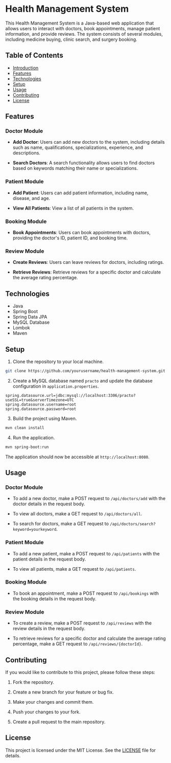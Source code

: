 # Health Management System

This Health Management System is a Java-based web application that allows users to interact with doctors, book appointments, manage patient information, and provide reviews. The system consists of several modules, including medicine buying, clinic search, and surgery booking.

## Table of Contents

- [Introduction](#health-management-system)
- [Features](#features)
- [Technologies](#technologies)
- [Setup](#setup)
- [Usage](#usage)
- [Contributing](#contributing)
- [License](#license)

## Features

### Doctor Module

- **Add Doctor**: Users can add new doctors to the system, including details such as name, qualifications, specializations, experience, and descriptions.

- **Search Doctors**: A search functionality allows users to find doctors based on keywords matching their name or specializations.

### Patient Module

- **Add Patient**: Users can add patient information, including name, disease, and age.

- **View All Patients**: View a list of all patients in the system.

### Booking Module

- **Book Appointments**: Users can book appointments with doctors, providing the doctor's ID, patient ID, and booking time.

### Review Module

- **Create Reviews**: Users can leave reviews for doctors, including ratings.

- **Retrieve Reviews**: Retrieve reviews for a specific doctor and calculate the average rating percentage.

## Technologies

- Java
- Spring Boot
- Spring Data JPA
- MySQL Database
- Lombok
- Maven

## Setup

1. Clone the repository to your local machine.

```bash
git clone https://github.com/yourusername/health-management-system.git
```

2. Create a MySQL database named `practo` and update the database configuration in `application.properties`.

```properties
spring.datasource.url=jdbc:mysql://localhost:3306/practo?useSSL=true&serverTimezone=UTC
spring.datasource.username=root
spring.datasource.password=root
```

3. Build the project using Maven.

```bash
mvn clean install
```

4. Run the application.

```bash
mvn spring-boot:run
```

The application should now be accessible at `http://localhost:8080`.

## Usage

### Doctor Module

- To add a new doctor, make a POST request to `/api/doctors/add` with the doctor details in the request body.

- To view all doctors, make a GET request to `/api/doctors/all`.

- To search for doctors, make a GET request to `/api/doctors/search?keyword=yourkeyword`.

### Patient Module

- To add a new patient, make a POST request to `/api/patients` with the patient details in the request body.

- To view all patients, make a GET request to `/api/patients`.

### Booking Module

- To book an appointment, make a POST request to `/api/bookings` with the booking details in the request body.

### Review Module

- To create a review, make a POST request to `/api/reviews` with the review details in the request body.

- To retrieve reviews for a specific doctor and calculate the average rating percentage, make a GET request to `/api/reviews/{doctorId}`.

## Contributing

If you would like to contribute to this project, please follow these steps:

1. Fork the repository.

2. Create a new branch for your feature or bug fix.

3. Make your changes and commit them.

4. Push your changes to your fork.

5. Create a pull request to the main repository.

## License

This project is licensed under the MIT License. See the [LICENSE](LICENSE) file for details.
